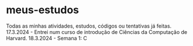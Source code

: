 # meus-estudos
Todas as minhas atividades, estudos, códigos ou tentativas já feitas.
17.3.2024 - Entrei num curso de introdução de Ciências da Computação de Harvard.
18.3.2024 - Semana 1: C
